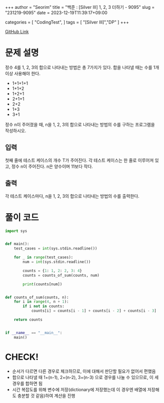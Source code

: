 +++
author = "Seorim"
title =  "백준 : [Silver III] 1, 2, 3 더하기 - 9095"
slug = "231219-9095"
date = 2023-12-19T11:39:17+09:00

categories = [
    "CodingTest",
]
tags = [
    "[Silver III]","DP"
]
+++

[GitHub Link](https://github.com/srlee056/algorithm-study/tree/main/%EB%B0%B1%EC%A4%80/Silver/9095.%E2%80%851%EF%BC%8C%E2%80%852%EF%BC%8C%E2%80%853%E2%80%85%EB%8D%94%ED%95%98%EA%B8%B0)

# 문제 설명

<p>정수 4를 1, 2, 3의 합으로 나타내는 방법은 총 7가지가 있다. 합을 나타낼 때는 수를 1개 이상 사용해야 한다.</p>

<ul>
	<li>1+1+1+1</li>
	<li>1+1+2</li>
	<li>1+2+1</li>
	<li>2+1+1</li>
	<li>2+2</li>
	<li>1+3</li>
	<li>3+1</li>
</ul>

<p>정수 n이 주어졌을 때, n을 1, 2, 3의 합으로 나타내는 방법의 수를 구하는 프로그램을 작성하시오.</p>

## 입력

 <p>첫째 줄에 테스트 케이스의 개수 T가 주어진다. 각 테스트 케이스는 한 줄로 이루어져 있고, 정수 n이 주어진다. n은 양수이며 11보다 작다.</p>

## 출력

 <p>각 테스트 케이스마다, n을 1, 2, 3의 합으로 나타내는 방법의 수를 출력한다.</p>

# 풀이 코드

```python
import sys


def main():
    test_cases = int(sys.stdin.readline())

    for _ in range(test_cases):
        num = int(sys.stdin.readline())

        counts = {1: 1, 2: 2, 3: 4}
        counts = counts_of_sum(counts, num)

        print(counts[num])


def counts_of_sum(counts, n):
    for i in range(4, n + 1):
        if i not in counts:
            counts[i] = counts[i - 1] + counts[i - 2] + counts[i - 3]

    return counts


if __name__ == "__main__":
    main()

```

# CHECK!

-   순서가 다르면 다른 경우로 체크하므로, 이에 대해서 판단할 필요가 없어서 편했음
-   합으로 나타낼 때 1+(n-1), 2+(n-2), 3+(n-3) 으로 경우를 나눌 수 있으므로, 이 세 경우를 합하면 됨
-   시간 복잡도를 위해 변수에 저장(dictionary에 저장했는데 이 경우엔 배열에 저장해도 충분할 것 같음)하여 계산을 진행
